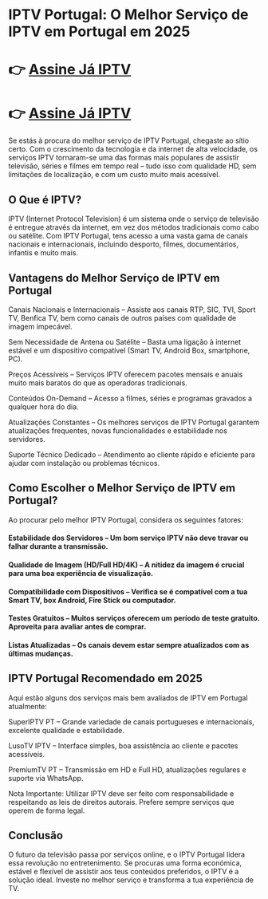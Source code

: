 # IPTV Portugal: O Melhor Serviço de IPTV em Portugal em 2025


# 👉 [Assine Já IPTV](https://pt.iptvportugal.pt/)
# 👉 [Assine Já IPTV](https://pt.iptvportugal.pt/)


Se estás à procura do melhor serviço de IPTV Portugal, chegaste ao sítio certo. Com o crescimento da tecnologia e da internet de alta velocidade, os serviços IPTV tornaram-se uma das formas mais populares de assistir televisão, séries e filmes em tempo real – tudo isso com qualidade HD, sem limitações de localização, e com um custo muito mais acessível.

## O Que é IPTV?
IPTV (Internet Protocol Television) é um sistema onde o serviço de televisão é entregue através da internet, em vez dos métodos tradicionais como cabo ou satélite. Com IPTV Portugal, tens acesso a uma vasta gama de canais nacionais e internacionais, incluindo desporto, filmes, documentários, infantis e muito mais.

## Vantagens do Melhor Serviço de IPTV em Portugal
Canais Nacionais e Internacionais – Assiste aos canais RTP, SIC, TVI, Sport TV, Benfica TV, bem como canais de outros países com qualidade de imagem impecável.

Sem Necessidade de Antena ou Satélite – Basta uma ligação à internet estável e um dispositivo compatível (Smart TV, Android Box, smartphone, PC).

Preços Acessíveis – Serviços IPTV oferecem pacotes mensais e anuais muito mais baratos do que as operadoras tradicionais.

Conteúdos On-Demand – Acesso a filmes, séries e programas gravados a qualquer hora do dia.

Atualizações Constantes – Os melhores serviços de IPTV Portugal garantem atualizações frequentes, novas funcionalidades e estabilidade nos servidores.

Suporte Técnico Dedicado – Atendimento ao cliente rápido e eficiente para ajudar com instalação ou problemas técnicos.

## Como Escolher o Melhor Serviço de IPTV em Portugal?
Ao procurar pelo melhor IPTV Portugal, considera os seguintes fatores:

  #### Estabilidade dos Servidores – Um bom serviço IPTV não deve travar ou falhar durante a transmissão.

  #### Qualidade de Imagem (HD/Full HD/4K) – A nitidez da imagem é crucial para uma boa experiência de visualização.

  #### Compatibilidade com Dispositivos – Verifica se é compatível com a tua Smart TV, box Android, Fire Stick ou computador.

  #### Testes Gratuitos – Muitos serviços oferecem um período de teste gratuito. Aproveita para avaliar antes de comprar.

   #### Listas Atualizadas – Os canais devem estar sempre atualizados com as últimas mudanças.

## IPTV Portugal Recomendado em 2025

Aqui estão alguns dos serviços mais bem avaliados de IPTV em Portugal atualmente:

SuperIPTV PT – Grande variedade de canais portugueses e internacionais, excelente qualidade e estabilidade.

LusoTV IPTV – Interface simples, boa assistência ao cliente e pacotes acessíveis.

PremiumTV PT – Transmissão em HD e Full HD, atualizações regulares e suporte via WhatsApp.

Nota Importante: Utilizar IPTV deve ser feito com responsabilidade e respeitando as leis de direitos autorais. Prefere sempre serviços que operem de forma legal.

## Conclusão
O futuro da televisão passa por serviços online, e o IPTV Portugal lidera essa revolução no entretenimento. Se procuras uma forma económica, estável e flexível de assistir aos teus conteúdos preferidos, o IPTV é a solução ideal. Investe no melhor serviço e transforma a tua experiência de TV.

